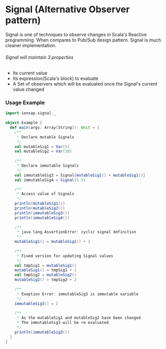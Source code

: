 # Signal (Alternative Observer pattern)

Signal is one of techniques to observe changes in Scala's Reactive programming. 
When compares to Pub/Sub design pattern. Signal is much cleaner implementation.

###### Signal will maintain 3 properties

- Its current value
- Its expression(Scala's block) to evaluate
- A Set of observers which will be evaluated once the Signal's current value changed

### Usage Example

```Scala
import ionsap.signal._ 
 
object Example {
  def main(args: Array[String]): Unit = {
    /**
     * Declare mutable Signals
     */
    val mutableSig1 = Var(5)
    val mutableSig2 = Var(10)
    
    /**
     * Declare immutable Signals
     */
    val immutableSig3 = Signal{mutableSig1() + mutableSig1()}
    val immutableSig4 = Signal(5.5)

    /**
     * Access value of Signals
     */
    println(mutableSig1())
    println(mutableSig2())
    println(immutableSig3())
    println(immutableSig4())
    
    /**
     * java.lang.AssertionError: cyclic signal definition
     */
    mutableSig1() = mutableSig1() + 1
    
    /**
     * Fixed version for updating Signal values
     */
    val tmpSig1 = mutableSig1()
    mutableSig1() = tmpSig1 + 1
    val tmpSig2 = mutableSig2()
    mutableSig2() = tmpSig2 + 2
    
    /**
     * Exeption Error: immutableSig3 is immutable variable
     */
    immutableSig3() = 2
   
    /** 
     * As the mutableSig1 and mutableSig2 have been changed. 
     * The immutableSig3 will be re-evaluated.
     */
    println(immutableSig3())
  }
}
```
